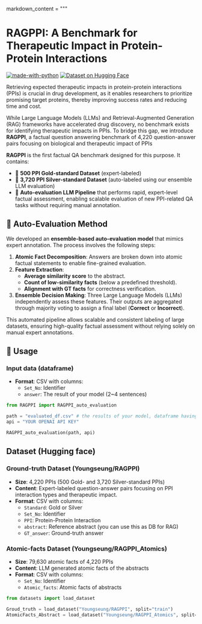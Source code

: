 markdown_content = """
# RAGPPI: A Benchmark for Therapeutic Impact in Protein-Protein Interactions

[![made-with-python](https://img.shields.io/badge/Made%20with-Python-blue.svg)](#python)
[![Dataset on Hugging Face](https://img.shields.io/badge/HuggingFace-Dataset-orange)](https://huggingface.co/datasets/Youngseung/RAGPPI)

Retrieving expected therapeutic impacts in protein-protein interactions (PPIs) is crucial in drug development, as it enables researchers to prioritize promising target proteins, thereby improving success rates and reducing time and cost.

While Large Language Models (LLMs) and Retrieval-Augmented Generation (RAG) frameworks have accelerated drug discovery, no benchmark exists for identifying therapeutic impacts in PPIs. To bridge this gap, we introduce **RAGPPI**, a factual question answering benchmark of 4,220 question-answer pairs focusing on biological and therapeutic impact of PPIs

**RAGPPI** is the first factual QA benchmark designed for this purpose. It contains:
- 🏅 **500 PPI Gold-standard Dataset** (expert-labeled)
- 🥈 **3,720 PPI Silver-standard Dataset** (auto-labeled using our ensemble LLM evaluation)
- 🧠 **Auto-evaluation LLM Pipeline** that performs rapid, expert-level factual assessment, enabling scalable evaluation of new PPI-related QA tasks without requiring manual annotation. 

## 🧪 Auto-Evaluation Method
We developed an **ensemble-based auto-evaluation model** that mimics expert annotation. The process involves the following steps:

1. **Atomic Fact Decomposition**: Answers are broken down into atomic factual statements to enable fine-grained evaluation.
2. **Feature Extraction**:
   - **Average similarity score** to the abstract.
   - **Count of low-similarity facts** (below a predefined threshold).
   - **Alignment with GT facts** for correctness verification.
3. **Ensemble Decision Making**: Three Large Language Models (LLMs) independently assess these features. Their outputs are aggregated through majority voting to assign a final label (**Correct** or **Incorrect**).

This automated pipeline allows scalable and consistent labeling of large datasets, ensuring high-quality factual assessment without relying solely on manual expert annotations.


## 🚀 Usage

### Input data (dataframe)
- **Format**: CSV with columns:
  - `Set_No`: Identifier
  - `answer`: The result of your model (2~4 sentences)


```python
from RAGPPI import RAGPPI_auto_evaluation

path = "evaluated_df.csv" # the results of your model, dataframe having two columns: 1) Set_No and 2) answer.
api = "YOUR OPENAI API KEY" 

RAGPPI_auto_evaluation(path, api)
```

## Dataset (Hugging face)
### Ground-truth Dataset (Youngseung/RAGPPI)
- **Size**: 4,220 PPIs (500 Gold- and 3,720 Silver-standard PPIs)
- **Content**: Expert-labeled question-answer pairs focusing on PPI interaction types and therapeutic impact.
- **Format**: CSV with columns:
  - `Standard`: Gold or Silver
  - `Set_No`: Identifier
  - `PPI`: Protein-Protein Interaction
  - `abstract`: Reference abstract (you can use this as DB for RAG)
  - `GT_answer`: Ground-truth answer

### Atomic-facts Dataset (Youngseung/RAGPPI_Atomics)
- **Size**: 79,630 atomic facts of 4,220 PPIs
- **Content**: LLM generated atomic facts of the abstracts
- **Format**: CSV with columns:
  - `Set_No`: Identifier
  - `Atomic_facts`: Atomic facts of abstracts

```python
from datasets import load_dataset

Groud_truth = load_dataset("Youngseung/RAGPPI", split="train")
AtomicFacts_Abstract = load_dataset("Youngseung/RAGPPI_Atomics", split="train")
```

